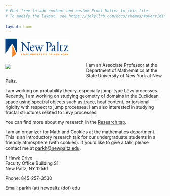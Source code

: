 ```yaml
---
# Feel free to add content and custom Front Matter to this file.
# To modify the layout, see https://jekyllrb.com/docs/themes/#overriding-theme-defaults

layout: home
---
```

[<img src="logo_NewPaltz.jpg" alt="SUNY New Paltz" width="200"/>](https://www.newpaltz.edu)

[<img style="float: left; margin: 5px 35px 15px 0px;" src="parkh_Fall2016.jpg" width="220" />](https://hyunchulp.github.io/)

I am an Associate Professor at the Department of Mathematics at the State University of New York at New Paltz. 

I am working on probability theory, especially jump-type Lévy processes. Recently, I am working on studying geometry of domains in the Euclidean space using spectral objects such as trace, heat content, or torsional rigidity with respect to jump processes. I am also interested in studying fractal structures related to Lévy processes.  

You can find more about my research in the [Research tap](https://hyunchulp.github.io/research/).

I am an organizer for Math and Cookies at the mathematics department. This is an introductory research talk for our undergraduate students in a friendly atmosphere (with cookies). If you'd like to give a talk, please contact me at parkh@newpaltz.edu. 

1 Hawk Drive    
Faculty Office Building S1    
New Paltz, NY 12561

Phone: 845-257-3530

Email: parkh (at) newpaltz (dot) edu



<!-- # bundle exec jekyll serve --livereload -->
<!-- Find local address -->